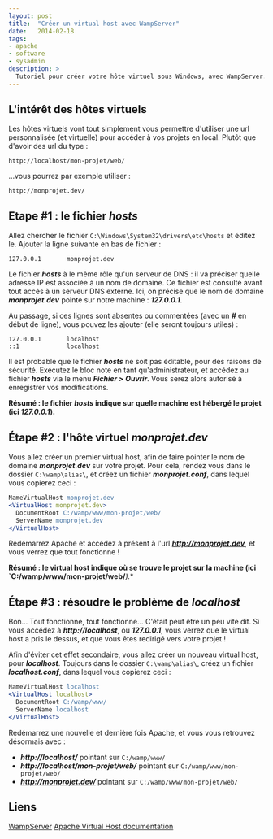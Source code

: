```yaml
---
layout: post
title:  "Créer un virtual host avec WampServer"
date:   2014-02-18
tags:
- apache
- software
- sysadmin
description: >
  Tutoriel pour créer votre hôte virtuel sous Windows, avec WampServer.
---
```


## L'intérêt des hôtes virtuels

Les hôtes virtuels vont tout simplement vous permettre d'utiliser une url personnalisée (et virtuelle) pour accéder à vos projets en local. Plutôt que d'avoir des url du type :

```
http://localhost/mon-projet/web/
```

…vous pourrez par exemple utiliser :

```
http://monprojet.dev/
```

## Etape #1 : le fichier ***hosts***

Allez chercher le fichier `C:\Windows\System32\drivers\etc\hosts` et éditez le.
Ajouter la ligne suivante en bas de fichier :

```
127.0.0.1       monprojet.dev
```

Le fichier ***hosts*** à le même rôle qu'un serveur de DNS : il va préciser quelle adresse IP est associée à un nom de domaine. Ce fichier est consulté avant tout accès à un serveur DNS externe. Ici, on précise que le nom de domaine ***monprojet.dev*** pointe sur notre machine : ***127.0.0.1***.

Au passage, si ces lignes sont absentes ou commentées (avec un ***#*** en début de ligne), vous pouvez les ajouter (elle seront toujours utiles) :

```
127.0.0.1       localhost
::1             localhost
```

Il est probable que le fichier ***hosts*** ne soit pas éditable, pour des raisons de sécurité. Exécutez le bloc note en tant qu'administrateur, et accédez au fichier ***hosts*** via le menu ***Fichier > Ouvrir***. Vous serez alors autorisé à enregistrer vos modifications.

**Résumé : le fichier ***hosts*** indique sur quelle machine est hébergé le projet (ici ***127.0.0.1***).**

## Étape #2 : l'hôte virtuel ***monprojet.dev***

Vous allez créer un premier virtual host, afin de faire pointer le nom de domaine ***monprojet.dev*** sur votre projet.
Pour cela, rendez vous dans le dossier `C:\wamp\alias\`, et créez un fichier ***monprojet.conf***, dans lequel vous copierez ceci :

```apache
NameVirtualHost monprojet.dev
<VirtualHost monprojet.dev>
  DocumentRoot C:/wamp/www/mon-projet/web/
  ServerName monprojet.dev
</VirtualHost>
```

Redémarrez Apache et accédez à présent à l'url ***http://monprojet.dev***, et vous verrez que tout fonctionne !

**Résumé : le virtual host indique où se trouve le projet sur la machine (ici `C:/wamp/www/mon-projet/web/***).**

## Étape #3 : résoudre le problème de ***localhost***

Bon… Tout fonctionne, tout fonctionne… C'était peut être un peu vite dit.
Si vous accédez à ***http://localhost***, ou ***127.0.0.1***, vous verrez que le virtual host a pris le dessus, et que vous êtes redirigé vers votre projet !

Afin d'éviter cet effet secondaire, vous allez créer un nouveau virtual host, pour ***localhost***. Toujours dans le dossier `C:\wamp\alias\`, créez un fichier ***localhost.conf***, dans lequel vous copierez ceci :

```apache
NameVirtualHost localhost
<VirtualHost localhost>
  DocumentRoot C:/wamp/www/
  ServerName localhost
</VirtualHost>
```

Redémarrez une nouvelle et dernière fois Apache, et vous vous retrouvez désormais avec :

- ***http://localhost/*** pointant sur `C:/wamp/www/`
- ***http://localhost/mon-projet/web/*** pointant sur `C:/wamp/www/mon-projet/web/`
- ***http://monprojet.dev/*** pointant sur `C:/wamp/www/mon-projet/web/`

## Liens
[WampServer](https://www.wampserver.com/)
[Apache Virtual Host documentation](https://httpd.apache.org/docs/current/vhosts/)
